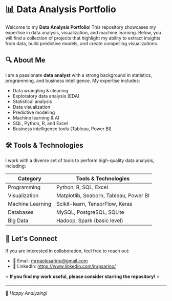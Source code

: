 # 📊 Data Analysis Portfolio

Welcome to my **Data Analysis Portfolio**! This repository showcases my expertise in data analysis, visualization, and machine learning. Below, you will find a collection of projects that highlight my ability to extract insights from data, build predictive models, and create compelling visualizations.

## 🔍 About Me
I am a passionate **data analyst** with a strong background in statistics, programming, and business intelligence. My expertise includes:

- Data wrangling & cleaning
- Exploratory data analysis (EDA)
- Statistical analysis
- Data visualization
- Predictive modeling
- Machine learning & AI
- SQL, Python, R, and Excel
- Business intelligence tools (Tableau, Power BI)

## 🛠️ Tools & Technologies
I work with a diverse set of tools to perform high-quality data analysis, including:

| Category            | Tools & Technologies |
|--------------------|--------------------|
| Programming       | Python, R, SQL, Excel |
| Visualization     | Matplotlib, Seaborn, Tableau, Power BI |
| Machine Learning | Scikit-learn, TensorFlow, Keras |
| Databases        | MySQL, PostgreSQL, SQLite |
| Big Data        | Hadoop, Spark (basic level) |

## 🤝 Let's Connect
If you are interested in collaboration, feel free to reach out:

- 📧 Email: mrpaolosarino@gmail.com
- 💼 LinkedIn: https://www.linkedin.com/in/psarino/

⭐ **If you find my work useful, please consider starring the repository!** ⭐

---

🚀 *Happy Analyzing!*
